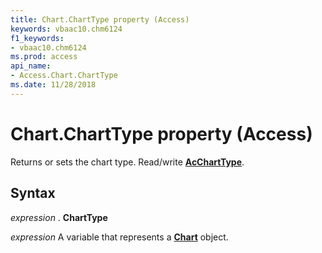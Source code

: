 ```yaml
---
title: Chart.ChartType property (Access)
keywords: vbaac10.chm6124
f1_keywords:
- vbaac10.chm6124
ms.prod: access
api_name:
- Access.Chart.ChartType
ms.date: 11/28/2018
---
```



# Chart.ChartType property (Access)

Returns or sets the chart type. Read/write **[AcChartType](Access.AcChartType.md)**.


## Syntax

_expression_ . **ChartType**

_expression_ A variable that represents a **[Chart](Access.Chart.md)** object.



